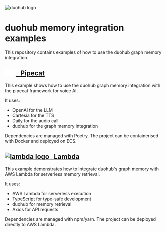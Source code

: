 <img src="https://mintlify.s3-us-west-1.amazonaws.com/duohub/logo/logo-light.svg" alt="duohub logo" height="20">

# duohub memory integration examples

This repository contains examples of how to use the duohub graph memory integration.

## [<img src="images/pipecat-light.svg" alt="pipecat logo" height="20"> &nbsp; Pipecat](/pipecat) 


This example shows how to use the duohub graph memory integration with the pipecat framework for voice AI. 

It uses: 

- OpenAI for the LLM
- Cartesia for the TTS
- Daily for the audio call
- duohub for the graph memory integration

Dependencies are managed with Poetry. The project can be containerised with Docker and deployed on ECS.

## [<img src="https://upload.wikimedia.org/wikipedia/commons/thumb/5/5c/Amazon_Lambda_architecture_logo.svg/1920px-Amazon_Lambda_architecture_logo.svg.png" alt="lambda logo" height="24"> &nbsp; Lambda](/lambda) 


This example demonstrates how to integrate duohub's graph memory with AWS Lambda for serverless memory retrieval.

It uses:

- AWS Lambda for serverless execution
- TypeScript for type-safe development
- duohub for memory retrieval
- Axios for API requests

Dependencies are managed with npm/yarn. The project can be deployed directly to AWS Lambda.